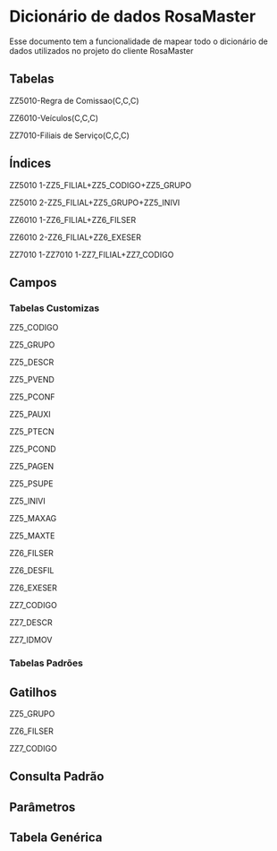 # Dicionário de dados RosaMaster

Esse documento tem a funcionalidade de mapear todo o dicionário de dados utilizados no projeto do cliente RosaMaster

## Tabelas
ZZ5010-Regra de Comissao(C,C,C)

ZZ6010-Veículos(C,C,C)

ZZ7010-Filiais de Serviço(C,C,C)

## Índices
ZZ5010 1-ZZ5_FILIAL+ZZ5_CODIGO+ZZ5_GRUPO

ZZ5010 2-ZZ5_FILIAL+ZZ5_GRUPO+ZZ5_INIVI

ZZ6010 1-ZZ6_FILIAL+ZZ6_FILSER

ZZ6010 2-ZZ6_FILIAL+ZZ6_EXESER

ZZ7010 1-ZZ7010 1-ZZ7_FILIAL+ZZ7_CODIGO

## Campos

### Tabelas Customizas
ZZ5_CODIGO

[
CAMPO
    -Tipo: 1-Caracter
    -Tamanho: 6
    -Decimal: 0
    -Formato:
    -Contexto: Real
    -Propriedade: Visualizar
INFORMAÇÕES
    -Titulo: Codigo
    -Descição: Codigo
    -Help:
OPÇÕES
    -Lista:
    -Ini Padrão: GETSXENUM("ZZ5","ZZ5_CODIGO")
    -Ini Browse:
    -Modo Edição:
    -Cons Padrão:
VALIDAÇÕES
    -Val Usuário:
    -Val Sistema:
    -Nivel:
USO
    -Obrigatório:
    -Usado: Sim
    -Browse: Sim
]: #

ZZ5_GRUPO 

[
CAMPO
    -Tipo: 1-Caracter
    -Tamanho: 4
    -Decimal: 0
    -Formato:
    -Contexto: Real
    -Propriedade: Alterar
INFORMAÇÕES
    -Titulo: Grupo Produt
    -Descição: Grupo de Produto
    -Help:
OPÇÕES
    -Lista:
    -Ini Padrão:
    -Ini Browse:
    -Modo Edição: INCLUI
    -Cons Padrão: SBM
VALIDAÇÕES
    -Val Usuário: ExistCpo("SBM",M->ZZ5_GRUPO)
    -Val Sistema:
    -Nivel:
USO
    -Obrigatório: Sim
    -Usado: Sim
    -Browse: Sim
]: #

ZZ5_DESCR 

[
CAMPO
    -Tipo: 1-Caracter
    -Tamanho: 100
    -Decimal: 0
    -Formato:
    -Contexto: Virtual
    -Propriedade: Visualizar
INFORMAÇÕES
    -Titulo: Desc. Grupo 
    -Descição: Descricao Grupo
    -Help:
OPÇÕES
    -Lista:
    -Ini Padrão: IIF(!INCLUI,POSICIONE("SBM",1,xFilial("SBM")+ZZ5->ZZ5_GRUPO,"BM_DESC"),'')
    -Ini Browse: POSICIONE("SBM",1,xFilial("SBM")+ZZ5->ZZ5_GRUPO,"BM_DESC")
    -Modo Edição:
    -Cons Padrão:
VALIDAÇÕES
    -Val Usuário:
    -Val Sistema:
    -Nivel:
USO
    -Obrigatório:
    -Usado: Sim
    -Browse: Sim
]: #

ZZ5_PVEND 

[
CAMPO
    -Tipo: 2-Numérico
    -Tamanho: 5
    -Decimal: 2
    -Formato: @E 99.99
    -Contexto: Real
    -Propriedade: Alterar
INFORMAÇÕES
    -Titulo: % Vendedor
    -Descição: % Vendedor
    -Help:
OPÇÕES
    -Lista:
    -Ini Padrão:
    -Ini Browse:
    -Modo Edição:
    -Cons Padrão:
VALIDAÇÕES
    -Val Usuário: positivo() .and. FwFldGet("ZZ5_PVEND") <= 100
    -Val Sistema:
    -Nivel:
USO
    -Obrigatório:
    -Usado: Sim
    -Browse: 
]: #

ZZ5_PCONF 

[
CAMPO
    -Tipo: 2-Numérico
    -Tamanho: 5
    -Decimal: 2
    -Formato: @E 99.99
    -Contexto: Real
    -Propriedade: Alterar
INFORMAÇÕES
    -Titulo: % Confecao  
    -Descição: % Confecao  
    -Help:
OPÇÕES
    -Lista:
    -Ini Padrão:
    -Ini Browse:
    -Modo Edição:
    -Cons Padrão:
VALIDAÇÕES
    -Val Usuário: positivo() .and. FwFldGet("ZZ5_PCONF") <= 100
    -Val Sistema:
    -Nivel:
USO
    -Obrigatório:
    -Usado: Sim
    -Browse: 
]: #

ZZ5_PAUXI  

[
CAMPO
    -Tipo: 2-Numérico
    -Tamanho: 5
    -Decimal: 2
    -Formato: @E 99.99
    -Contexto: Real
    -Propriedade: Alterar
INFORMAÇÕES
    -Titulo: %Aux. Conf   
    -Descição: % Auxiliar de Confecao   
    -Help:
OPÇÕES
    -Lista:
    -Ini Padrão:
    -Ini Browse:
    -Modo Edição:
    -Cons Padrão:
VALIDAÇÕES
    -Val Usuário: positivo() .and. FwFldGet("ZZ5_PAUXI") <= 100
    -Val Sistema:
    -Nivel:
USO
    -Obrigatório:
    -Usado: Sim
    -Browse: 
]: #

ZZ5_PTECN   

[
CAMPO
    -Tipo: 2-Numérico
    -Tamanho: 5
    -Decimal: 2
    -Formato: @E 99.99
    -Contexto: Real
    -Propriedade: Alterar
INFORMAÇÕES
    -Titulo: % Tecnico   
    -Descição: % Tecnico   
    -Help:
OPÇÕES
    -Lista:
    -Ini Padrão:
    -Ini Browse:
    -Modo Edição:
    -Cons Padrão:
VALIDAÇÕES
    -Val Usuário: positivo() .and. FwFldGet("ZZ5_PTECN") <= 100
    -Val Sistema:
    -Nivel:
USO
    -Obrigatório:
    -Usado: Sim
    -Browse: 
]: #

ZZ5_PCOND    

[
CAMPO
    -Tipo: 2-Numérico
    -Tamanho: 5
    -Decimal: 2
    -Formato: @E 99.99
    -Contexto: Real
    -Propriedade: Alterar
INFORMAÇÕES
    -Titulo: % Condutor   
    -Descição: % Condutor  
    -Help:
OPÇÕES
    -Lista:
    -Ini Padrão:
    -Ini Browse:
    -Modo Edição:
    -Cons Padrão:
VALIDAÇÕES
    -Val Usuário: positivo() .and. FwFldGet("ZZ5_PCOND") <= 100
    -Val Sistema:
    -Nivel:
USO
    -Obrigatório:
    -Usado: Sim
    -Browse: 
]: #

ZZ5_PAGEN     

[
CAMPO
    -Tipo: 2-Numérico
    -Tamanho: 5
    -Decimal: 2
    -Formato: @E 99.99
    -Contexto: Real
    -Propriedade: Alterar
INFORMAÇÕES
    -Titulo: % Agente    
    -Descição: % Agente    
    -Help:
OPÇÕES
    -Lista:
    -Ini Padrão:
    -Ini Browse:
    -Modo Edição:
    -Cons Padrão:
VALIDAÇÕES
    -Val Usuário: positivo() .and. FwFldGet("ZZ5_PAGEN") <= 100
    -Val Sistema:
    -Nivel:
USO
    -Obrigatório:
    -Usado: Sim
    -Browse: 
]: #

ZZ5_PSUPE      

[
CAMPO
    -Tipo: 2-Numérico
    -Tamanho: 5
    -Decimal: 2
    -Formato: @E 99.99
    -Contexto: Real
    -Propriedade: Alterar
INFORMAÇÕES
    -Titulo: % Supervisor
    -Descição: % Supervisor
    -Help:
OPÇÕES
    -Lista:
    -Ini Padrão:
    -Ini Browse:
    -Modo Edição:
    -Cons Padrão:
VALIDAÇÕES
    -Val Usuário: positivo() .and. FwFldGet("ZZ5_PSUPE") <= 100
    -Val Sistema:
    -Nivel:
USO
    -Obrigatório:
    -Usado: Sim
    -Browse: 
]: #

ZZ5_INIVI       

[
CAMPO
    -Tipo: 4-Data
    -Tamanho: 8
    -Decimal: 0
    -Formato:
    -Contexto: Real
    -Propriedade: Alterar
INFORMAÇÕES
    -Titulo: Ini Vigencia
    -Descição: Inicio de Vigencia
    -Help:
OPÇÕES
    -Lista:
    -Ini Padrão:
    -Ini Browse:
    -Modo Edição:
    -Cons Padrão:
VALIDAÇÕES
    -Val Usuário: 
    -Val Sistema:
    -Nivel:
USO
    -Obrigatório: Sim
    -Usado: Sim
    -Browse: 
]: #

ZZ5_MAXAG        

[
CAMPO
    -Tipo: 2-Numérico
    -Tamanho: 1
    -Decimal: 0
    -Formato: 9
    -Contexto: Real
    -Propriedade: Alterar
INFORMAÇÕES
    -Titulo: Max. Agentes
    -Descição: Max. Agentes
    -Help:
OPÇÕES
    -Lista:
    -Ini Padrão:
    -Ini Browse:
    -Modo Edição:
    -Cons Padrão:
VALIDAÇÕES
    -Val Usuário: FwFldGet("ZZ5_MAXAG")==1 .or. FwFldGet("ZZ5_MAXAG")==2
    -Val Sistema:
    -Nivel:
USO
    -Obrigatório:
    -Usado: Sim
    -Browse: 
]: #

ZZ5_MAXTE        

[
CAMPO
    -Tipo: 2-Numérico
    -Tamanho: 1
    -Decimal: 0
    -Formato: 9
    -Contexto: Real
    -Propriedade: Alterar
INFORMAÇÕES
    -Titulo: Max Tecnicos
    -Descição: Max Tecnicos
    -Help:
OPÇÕES
    -Lista:
    -Ini Padrão:
    -Ini Browse:
    -Modo Edição:
    -Cons Padrão:
VALIDAÇÕES
    -Val Usuário: FwFldGet("ZZ5_MAXTE")==1 .or. FwFldGet("ZZ5_MAXTE")==2
    -Val Sistema:
    -Nivel:
USO
    -Obrigatório:
    -Usado: Sim
    -Browse: 
]: #

ZZ6_FILSER

[
CAMPO
    -Tipo: 1-Caracter
    -Tamanho: 6
    -Decimal: 0
    -Formato:
    -Contexto: Real
    -Propriedade: Alterar
INFORMAÇÕES
    -Titulo: Filial
    -Descição: Filial
    -Help:
OPÇÕES
    -Lista:
    -Ini Padrão:
    -Ini Browse:
    -Modo Edição: INCLUI
    -Cons Padrão: SM0
VALIDAÇÕES
    -Val Usuário: ExistCpo("SM0",cEmpAnt+FwFldGet("ZZ6_FILSER"))
    -Val Sistema:
    -Nivel:
USO
    -Obrigatório:Sim
    -Usado: Sim
    -Browse: Sim
]: #

ZZ6_DESFIL

[
CAMPO
    -Tipo: 1-Caracter
    -Tamanho: 100
    -Decimal: 0
    -Formato:
    -Contexto: Virtual
    -Propriedade: Visualizar
INFORMAÇÕES
    -Titulo: Descricao
    -Descição: Descricao
    -Help:
OPÇÕES
    -Lista:
    -Ini Padrão: IIF(!INCLUI,POSICIONE("SM0",1,cEmpAnt+ZZ6->ZZ6_FILSER,"M0_FILIAL"),'')
    -Ini Browse: POSICIONE("SM0",1,cEmpAnt+ZZ6->ZZ6_FILSER,"M0_FILIAL")
    -Modo Edição:
    -Cons Padrão:
VALIDAÇÕES
    -Val Usuário:
    -Val Sistema:
    -Nivel:
USO
    -Obrigatório:
    -Usado: Sim
    -Browse: Sim
]: #

ZZ6_EXESER

[
CAMPO
    -Tipo: 1-Caracter
    -Tamanho: 1
    -Decimal: 0
    -Formato:
    -Contexto: Real
    -Propriedade: Alterar
INFORMAÇÕES
    -Titulo: Exe Servico?
    -Descição: Exe Servico?
    -Help:
OPÇÕES
    -Lista: S=Sim;N=Não
    -Ini Padrão:
    -Ini Browse:
    -Modo Edição:
    -Cons Padrão:
VALIDAÇÕES
    -Val Usuário:
    -Val Sistema:
    -Nivel:
USO
    -Obrigatório: Sim
    -Usado: Sim
    -Browse: Sim
]: #

ZZ7_CODIGO

[
CAMPO
    -Tipo: 1-Caracter
    -Tamanho: 6
    -Decimal: 0
    -Formato:
    -Contexto: Real
    -Propriedade: Alterar
INFORMAÇÕES
    -Titulo: Filial
    -Descição: Filial
    -Help:
OPÇÕES
    -Lista:
    -Ini Padrão:
    -Ini Browse:
    -Modo Edição: INCLUI
    -Cons Padrão: SM0
VALIDAÇÕES
    -Val Usuário: ExistCpo("SM0",cEmpAnt+FwFldGet("ZZ7_CODIGO"))
    -Val Sistema:
    -Nivel:
USO
    -Obrigatório:Sim
    -Usado: Sim
    -Browse: Sim
]: #

ZZ7_DESCR

[
CAMPO
    -Tipo: 1-Caracter
    -Tamanho: 100
    -Decimal: 0
    -Formato:
    -Contexto: Virtual
    -Propriedade: Visualizar
INFORMAÇÕES
    -Titulo: Descricao
    -Descição: Descricao
    -Help:
OPÇÕES
    -Lista:
    -Ini Padrão: IIF(!INCLUI,POSICIONE("SM0",1,cEmpAnt+ZZ7->ZZ7_CODIGO,"M0_FILIAL"),'')
    -Ini Browse: POSICIONE("SM0",1,cEmpAnt+ZZ7->ZZ7_CODIGO,"M0_FILIAL")
    -Modo Edição:
    -Cons Padrão:
VALIDAÇÕES
    -Val Usuário:
    -Val Sistema:
    -Nivel:
USO
    -Obrigatório:
    -Usado: Sim
    -Browse: Sim
]: #

ZZ7_IDMOV

[
CAMPO
    -Tipo: 1-Caracter
    -Tamanho: 10
    -Decimal: 0
    -Formato:
    -Contexto: Real
    -Propriedade: Visualizar
INFORMAÇÕES
    -Titulo: ID UMOV
    -Descição: ID UMOV
    -Help:
OPÇÕES
    -Lista:
    -Ini Padrão:
    -Ini Browse:
    -Modo Edição:
    -Cons Padrão:
VALIDAÇÕES
    -Val Usuário:
    -Val Sistema:
    -Nivel:
USO
    -Obrigatório:
    -Usado: Sim
    -Browse: Sim
]: #

### Tabelas Padrões

## Gatilhos

ZZ5_GRUPO 

[
Sequencia: 001
Cnt. Dominio: ZZ5_DESCR 
Tipo: 1-Primario
Regra: POSICIONA("SBM",1,xFilial("SBM")+FwFldGet("BM_DESC"),"BM_DESC")
Posiciona: 2-Nao
Alias:
Orden:
Chave:
Condicao:
]: #

ZZ6_FILSER

[
Sequencia: 001
Cnt. Dominio: ZZ6_DESFIL 
Tipo: 1-Primario
Regra: FwFilialName(cEmpAnt,FwFldGet("ZZ6_FILSER"),1)
Posiciona: 2-Nao
Alias:
Orden:
Chave:
Condicao:
]: #

ZZ7_CODIGO

[
Sequencia: 001
Cnt. Dominio: ZZ7_DESCR 
Tipo: 1-Primario
Regra: FwFilialName(cEmpAnt,FwFldGet("ZZ7_CODIGO"),1)
Posiciona: 2-Nao
Alias:
Orden:
Chave:
Condicao:
]: #

## Consulta Padrão

## Parâmetros

## Tabela Genérica
